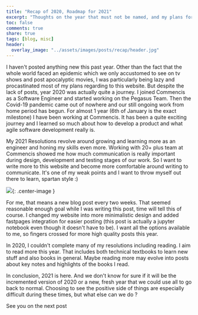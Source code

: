 ```yaml
---
title: "Recap of 2020, Roadmap for 2021"
excerpt: "Thoughts on the year that must not be named, and my plans for 2021"
toc: false
comments: true
share: true
tags: [blog, misc]
header:
  overlay_image: "../assets/images/posts/recap/header.jpg"
---
```


I haven't posted anything new this past year. Other than the fact that the whole world faced an epidemic
which we only accustomed to see on tv shows and post apocalyptic movies,
I was particularly being lazy and procastinated most of my plans regarding to this website. But despite the lack of posts,
year 2020 was actually quite a journey. I joined Commencis as a Software Engineer and started working on the Pegasus Team.
Then the Covid-19 pandemic came out of nowhere and our still ongoing work from home period has begun.
For almost 1 year (6th of January is the exact milestone) I have been working at Commencis. It has been a quite exciting journey and I learned so much about how to develop a product and what agile software development really is.

My 2021 Resolutions revolve around growing and learning more as an engineer and honing my skills even more.
Working with 20+ plus team at Commencis showed me how much communication is really important during design,
development and testing stages of our work. So I want to write more to this website and become more comfortable around writing to communicate.
It's one of my weak points and I want to throw myself out there to learn, spartan style :)

![](../../assets/images/posts/recap/sparta.gif){: .center-image }

For me, that means a new blog post every two weeks. That seemed reasonable enough goal while I was writing this post, time will tell this of course. I changed my website into more minimalistic design and added fastpages integration for easier posting (this post is actually a jupyter notebook even though it doesn't have to be). I want all the options available to me, so fingers crossed for more high quality posts this year.

In 2020, I couldn't complete many of my resolutions including reading. I aim to read more this year. That includes both technical textbooks to learn new stuff and also books in general. Maybe reading more may evolve into posts about key notes and highlights of the books I read.

In conclusion, 2021 is here. And we don't know for sure if it will be the incremented version of 2020 or a new, fresh year that we could use all to go back to normal. Choosing to see the positive side of things are especially difficult during these times, but what else can we do ?

See you on the next post
